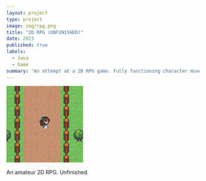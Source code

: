 ```yaml
---
layout: project
type: project
image: img/rpg.png
title: "2D RPG (UNFINISHED)"
date: 2023
published: true
labels:
  - Java
  - Game
summary: "An attempt at a 2D RPG game. Fully functioning character movement, camera movement, and character interaction."
---
```


<div class="text-center p-4">
  <img width="200px" src="../img/rpg.png" class="img-thumbnail" >
</div>

An amateur 2D RPG. Unfinished.
